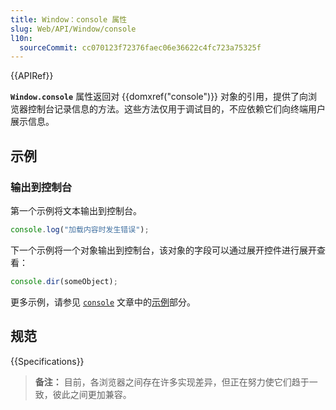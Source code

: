 ```yaml
---
title: Window：console 属性
slug: Web/API/Window/console
l10n:
  sourceCommit: cc070123f72376faec06e36622c4fc723a75325f
---
```


{{APIRef}}

**`Window.console`** 属性返回对 {{domxref("console")}} 对象的引用，提供了向浏览器控制台记录信息的方法。这些方法仅用于调试目的，不应依赖它们向终端用户展示信息。

## 示例

### 输出到控制台

第一个示例将文本输出到控制台。

```js
console.log("加载内容时发生错误");
```

下一个示例将一个对象输出到控制台，该对象的字段可以通过展开控件进行展开查看：

```js
console.dir(someObject);
```

更多示例，请参见 [`console`](/zh-CN/docs/Web/API/console) 文章中的[示例](/zh-CN/docs/Web/API/console#示例)部分。

## 规范

{{Specifications}}

> **备注：** 目前，各浏览器之间存在许多实现差异，但正在努力使它们趋于一致，彼此之间更加兼容。
